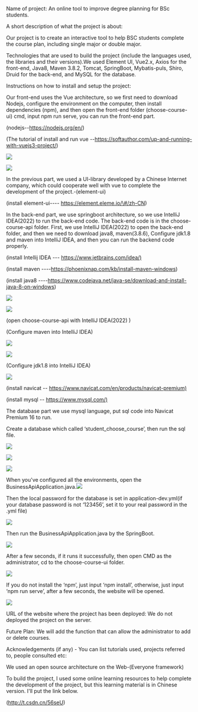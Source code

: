 Name of project: An online tool to improve degree planning for BSc students.

A short description of what the project is about:

Our project is to create an interactive tool to help BSC students complete the course plan, including single major or double major.

Technologies that are used to build the project (include the languages used, the libraries and their versions).We used Element UI, Vue2.x, Axios for the front-end, Java8, Maven 3.8.2, Tomcat, SpringBoot, Mybatis-puls, Shiro, Druid for the back-end, and MySQL for the database.

Instructions on how to install and setup the project:

Our front-end uses the Vue architecture, so we first need to download Nodejs, configure the environment on the computer, then install dependencies (npm), and then open the front-end folder (choose-course-ui) cmd, input npm run serve, you can run the front-end part.

(nodejs--https://nodejs.org/en/)

(The tutorial of install and run vue --https://softauthor.com/up-and-running-with-vuejs3-project/)

![](media/b593d48b637310835c375d0bd9532fc6.png)

![](media/5019871643776a585cb2391aab16faf6.png)

In the previous part, we used a UI-library developed by a Chinese Internet company, which could cooperate well with vue to complete the development of the project.-(element-ui)

(install element-ui---- https://element.eleme.io/\#/zh-CN)

In the back-end part, we use springboot architecture, so we use IntelliJ IDEA(2022) to run the back-end code. The back-end code is in the choose-course-api folder. First, we use IntelliJ IDEA(2022) to open the back-end folder, and then we need to download java8, maven(3.8.6), Configure jdk1.8 and maven into IntelliJ IDEA, and then you can run the backend code properly.

(install Intellij IDEA --- <https://www.jetbrains.com/idea/)>

(install maven ----https://phoenixnap.com/kb/install-maven-windows)

(install java8 ----https://www.codejava.net/java-se/download-and-install-java-8-on-windows)

![](media/02366546552de282fbfef0d0ffacf7e2.png)

![](media/eaef6ae0b9f11660dd2782948d9b89b8.jpeg)

(open choose-course-api with IntelliJ IDEA(2022) )

(Configure maven into IntelliJ IDEA)

![](media/9533f308f334928a1a3ff9bf24c03eec.jpeg)

![](media/66165e3eb5b5d3ce26b37f982548a060.png)

(Configure jdk1.8 into IntelliJ IDEA)

![](media/f320c7fd6c0053768910e3f6dd2658b5.png)

(install navicat -- <https://www.navicat.com/en/products/navicat-premium)>

(install mysql -- <https://www.mysql.com/)>

The database part we use mysql language, put sql code into Navicat Premium 16 to run.

Create a database which called ‘student_choose_course’, then run the sql file.

![](media/f2e8f9b24a7da525c5856d3dfae3a3b4.png)

![](media/9b7f3e8b6de47f903bd5a649a50964d0.png)

![](media/5542049095687257dbc187db9be577ad.jpeg)

When you've configured all the environments, open the BusinessApiApplication.java.![](media/66d739458d8950d56be4bdf745877b3c.png)

Then the local password for the database is set in application-dev.yml(if your database password is not ‘123456’, set it to your real password in the .yml file)

![](media/58110d7481a5fa3a8fa3d7a244b5e194.png)

Then run the BusinessApiApplication.java by the SpringBoot.

![](media/c60ed21ef3410995b08e8d70aabe4d5a.png)

After a few seconds, if it runs it successfully, then open CMD as the administrator, cd to the choose-course-ui folder.

![](media/e83c25f69d05edfcec9ced28e94723fa.png)

If you do not install the ‘npm’, just input ‘npm install’, otherwise, just input ‘npm run serve’, after a few seconds, the website will be opened.

![](media/ac87a2c9d7376e41a271d73400377cd9.png)

URL of the website where the project has been deployed: We do not deployed the project on the server.

Future Plan: We will add the function that can allow the administrator to add or delete courses.

Acknowledgements (if any) - You can list tutorials used, projects referred to, people consulted etc:

We used an open source architecture on the Web-(Everyone framework)

To build the project, I used some online learning resources to help complete the development of the project, but this learning material is in Chinese version. I'll put the link below.

(http://t.csdn.cn/56seU)

